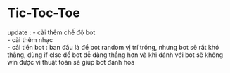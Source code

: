# Tic-Toc-Toe


update : - cài thêm chế độ bot  
         - cài thêm nhạc  
         - cải tiến bot : ban đầu là để bot random vị trí trống, nhưng bot sẽ rất khó thắng, dùng if else để bot dễ dàng thắng hơn và khi đánh với bot sẽ không win được vì thuật toán sẽ giúp bot đánh hòa  
         
